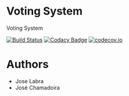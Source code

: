 # Voting System

Voting System


[![Build Status](https://travis-ci.org/Arquisoft/Voting_I1a.svg?branch=master)](https://travis-ci.org/Arquisoft/Voting_I1a)
[![Codacy Badge](https://api.codacy.com/project/badge/grade/000e2b0c40e04ae897f10a37d3412c01)](https://www.codacy.com/app/jelabra/Voting_I1a)
[![codecov.io](https://codecov.io/github/Arquisoft/Voting_I1a/coverage.svg?branch=master)](https://codecov.io/github/Arquisoft/Voting_I1a?branch=master)

# Authors

* Jose Labra
* José Chamadoira

